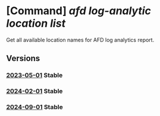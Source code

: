 # [Command] _afd log-analytic location list_

Get all available location names for AFD log analytics report.

## Versions

### [2023-05-01](/Resources/mgmt-plane/L3N1YnNjcmlwdGlvbnMve30vcmVzb3VyY2Vncm91cHMve30vcHJvdmlkZXJzL21pY3Jvc29mdC5jZG4vcHJvZmlsZXMve30vZ2V0bG9nYW5hbHl0aWNzbG9jYXRpb25z/2023-05-01.xml) **Stable**

<!-- mgmt-plane /subscriptions/{}/resourcegroups/{}/providers/microsoft.cdn/profiles/{}/getloganalyticslocations 2023-05-01 -->

### [2024-02-01](/Resources/mgmt-plane/L3N1YnNjcmlwdGlvbnMve30vcmVzb3VyY2Vncm91cHMve30vcHJvdmlkZXJzL21pY3Jvc29mdC5jZG4vcHJvZmlsZXMve30vZ2V0bG9nYW5hbHl0aWNzbG9jYXRpb25z/2024-02-01.xml) **Stable**

<!-- mgmt-plane /subscriptions/{}/resourcegroups/{}/providers/microsoft.cdn/profiles/{}/getloganalyticslocations 2024-02-01 -->

### [2024-09-01](/Resources/mgmt-plane/L3N1YnNjcmlwdGlvbnMve30vcmVzb3VyY2Vncm91cHMve30vcHJvdmlkZXJzL21pY3Jvc29mdC5jZG4vcHJvZmlsZXMve30vZ2V0bG9nYW5hbHl0aWNzbG9jYXRpb25z/2024-09-01.xml) **Stable**

<!-- mgmt-plane /subscriptions/{}/resourcegroups/{}/providers/microsoft.cdn/profiles/{}/getloganalyticslocations 2024-09-01 -->
